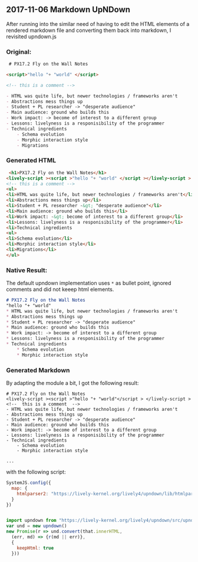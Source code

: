 ## 2017-11-06 Markdown UpNDown

After running into the similar need of having to edit the HTML elements of a rendered markdown file and converting them back into markdown, I revisited upndown.js

### Original:

```markdown
 # PX17.2 Fly on the Wall Notes

<script>"hello "+ "world" </script>

<!-- this is a comment -->

- HTML was quite life, but newer technologies / frameworks aren't
- Abstractions mess things up
- Student + PL researcher -> "desperate audience"
- Main audience: ground who builds this
- Work impact: -> become of interest to a different group
- Lessons: livelyness is a responisibility of the programmer
- Technical ingredients
    - Schema evolution
    - Morphic interaction style
    - Migrations
```    

### Generated HTML

```html
 <h1>PX17.2 Fly on the Wall Notes</h1>
<lively-script ><script >"hello "+ "world" </script ></lively-script >
<!-- this is a comment -->
<ul>
<li>HTML was quite life, but newer technologies / frameworks aren't</li>
<li>Abstractions mess things up</li>
<li>Student + PL researcher -&gt; "desperate audience"</li>
<li>Main audience: ground who builds this</li>
<li>Work impact: -&gt; become of interest to a different group</li>
<li>Lessons: livelyness is a responisibility of the programmer</li>
<li>Technical ingredients
<ul>
<li>Schema evolution</li>
<li>Morphic interaction style</li>
<li>Migrations</li>
</ul>
```


### Native Result:

The default upndown implementation uses `*` as bullet point, ignored comments and did not keeep html elements. 

```markdown
# PX17.2 Fly on the Wall Notes
"hello "+ "world"
* HTML was quite life, but newer technologies / frameworks aren't
* Abstractions mess things up
* Student + PL researcher -> "desperate audience"
* Main audience: ground who builds this
* Work impact: -> become of interest to a different group
* Lessons: livelyness is a responisibility of the programmer
* Technical ingredients
    * Schema evolution
    * Morphic interaction style
```

### Generated Markdown

By adapting the module a bit, I got the following result:

```
# PX17.2 Fly on the Wall Notes
<lively-script ><script >"hello "+ "world"</script > </lively-script >
<!--  this is a comment  -->
- HTML was quite life, but newer technologies / frameworks aren't
- Abstractions mess things up
- Student + PL researcher -> "desperate audience"
- Main audience: ground who builds this
- Work impact: -> become of interest to a different group
- Lessons: livelyness is a responisibility of the programmer
- Technical ingredients
    - Schema evolution
    - Morphic interaction style

...
```

with the following script:

```javascript
SystemJS.config({
  map: {
    htmlparser2: "https://lively-kernel.org/lively4/upndown/lib/htmlparser2.bundle.js"     
  }
})


import upndown from "https://lively-kernel.org/lively4/upndown/src/upndown.js"
var und = new upndown()
new Promise(r => und.convert(that.innerHTML, 
  (err, md) => {r(md || err)}, 
  {
    keepHtml: true  
  }))
```

